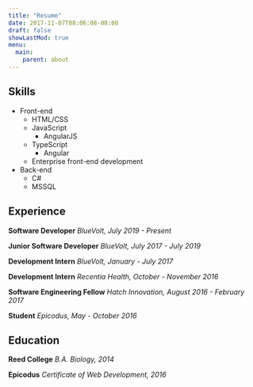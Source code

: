 ```yaml
---
title: "Resume"
date: 2017-11-07T08:06:08-08:00
draft: false
showLastMod: true
menu:
  main:
    parent: about
---
```


## Skills

- Front-end
  - HTML/CSS
  - JavaScript
    - AngularJS
  - TypeScript
    - Angular
  - Enterprise front-end development
- Back-end
  - C#
  - MSSQL

## Experience

**Software Developer** _BlueVolt, July 2019 - Present_

**Junior Software Developer** _BlueVolt, July 2017 - July 2019_

**Development Intern** _BlueVolt, January - July 2017_

**Development Intern** _Recentia Health, October - November 2016_

**Software Engineering Fellow** _Hatch Innovation, August 2016 - February 2017_

**Student** _Epicodus, May - October 2016_

## Education

**Reed College** _B.A. Biology, 2014_

**Epicodus** _Certificate of Web Development, 2016_
